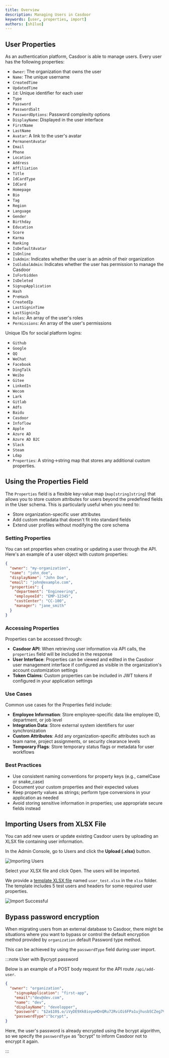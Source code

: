 ```yaml
---
title: Overview
description: Managing Users in Casdoor
keywords: [user, properties, import]
authors: [sh1luo]
---
```


## User Properties

As an authentication platform, Casdoor is able to manage users. Every user has the following properties:

- `Owner`: The organization that owns the user
- `Name`: The unique username
- `CreatedTime`
- `UpdatedTime`
- `Id`: Unique identifier for each user
- `Type`
- `Password`
- `PasswordSalt`
- `PasswordOptions`: Password complexity options
- `DisplayName`: Displayed in the user interface
- `FirstName`
- `LastName`
- `Avatar`: A link to the user's avatar
- `PermanentAvatar`
- `Email`
- `Phone`
- `Location`
- `Address`
- `Affiliation`
- `Title`
- `IdCardType`
- `IdCard`
- `Homepage`
- `Bio`
- `Tag`
- `Region`
- `Language`
- `Gender`
- `Birthday`
- `Education`
- `Score`
- `Karma`
- `Ranking`
- `IsDefaultAvatar`
- `IsOnline`
- `IsAdmin`: Indicates whether the user is an admin of their organization
- `IsGlobalAdmin`: Indicates whether the user has permission to manage the Casdoor
- `IsForbidden`
- `IsDeleted`
- `SignupApplication`
- `Hash`
- `PreHash`
- `CreatedIp`
- `LastSigninTime`
- `LastSigninIp`
- `Roles`: An array of the user's roles
- `Permissions`: An array of the user's permissions

Unique IDs for social platform logins:

- `Github`
- `Google`
- `QQ`
- `WeChat`
- `Facebook`
- `DingTalk`
- `Weibo`
- `Gitee`
- `LinkedIn`
- `Wecom`
- `Lark`
- `Gitlab`
- `Adfs`
- `Baidu`
- `Casdoor`
- `Infoflow`
- `Apple`
- `Azure AD`
- `Azure AD B2C`
- `Slack`
- `Steam`
- `Ldap`
- `Properties`: A string->string map that stores any additional custom properties.

## Using the Properties Field

The `Properties` field is a flexible key-value map (`map[string]string`) that allows you to store custom attributes for users beyond the predefined fields in the User schema. This is particularly useful when you need to:

- Store organization-specific user attributes
- Add custom metadata that doesn't fit into standard fields
- Extend user profiles without modifying the core schema

### Setting Properties

You can set properties when creating or updating a user through the API. Here's an example of a user object with custom properties:

```json
{
  "owner": "my-organization",
  "name": "john_doe",
  "displayName": "John Doe",
  "email": "john@example.com",
  "properties": {
    "department": "Engineering",
    "employeeId": "EMP-12345",
    "costCenter": "CC-100",
    "manager": "jane_smith"
  }
}
```

### Accessing Properties

Properties can be accessed through:

- **Casdoor API**: When retrieving user information via API calls, the `properties` field will be included in the response
- **User Interface**: Properties can be viewed and edited in the Casdoor user management interface if configured as visible in the organization's account customization settings
- **Token Claims**: Custom properties can be included in JWT tokens if configured in your application settings

### Use Cases

Common use cases for the Properties field include:

- **Employee Information**: Store employee-specific data like employee ID, department, or job level
- **Integration Data**: Store external system identifiers for user synchronization
- **Custom Attributes**: Add any organization-specific attributes such as team name, project assignments, or security clearance levels
- **Temporary Flags**: Store temporary status flags or metadata for user workflows

### Best Practices

- Use consistent naming conventions for property keys (e.g., camelCase or snake_case)
- Document your custom properties and their expected values
- Keep property values as strings; perform type conversions in your application as needed
- Avoid storing sensitive information in properties; use appropriate secure fields instead

## Importing Users from XLSX File

You can add new users or update existing Casdoor users by uploading an XLSX file containing user information.

In the Admin Console, go to Users and click the **Upload (.xlsx)** button.

![Importing Users](/img/user/import_users.png)

Select your XLSX file and click Open. The users will be imported.

We provide a [template XLSX file](https://github.com/casdoor/casdoor/blob/master/xlsx/user_test.xlsx) named `user_test.xlsx` in the `xlsx` folder. The template includes 5 test users and headers for some required user properties.

![Import Successful](/img/user/import_success.png)

## Bypass password encryption

When migrating users from an external database to Casdoor, there might be situations where you want to bypass or control the default encryption method provided by `organization` default Password type method.

This can be achieved by using the `passwordType` field during user import.

:::note User with Bycrypt password

Below is an example of a POST body request for the API route `/api/add-user`.

```json
{
  "owner": "organization",
    "signupApplication": "first-app",
    "email":"dev@dev.com",
    "name": "dev",
    "displayName": "developper",
    "password": "$2a$10$.o/iVyDE9Xk8ioywHDnQRu72RviOi6FPa1ujhusbSCZeg7VOa6MY6",
    "passwordType":"bcrypt",
}
```

Here, the user's password is already encrypted using the bcrypt algorithm, so we specify the `passwordType` as "bcrypt" to inform Casdoor not to encrypt it again.

:::
